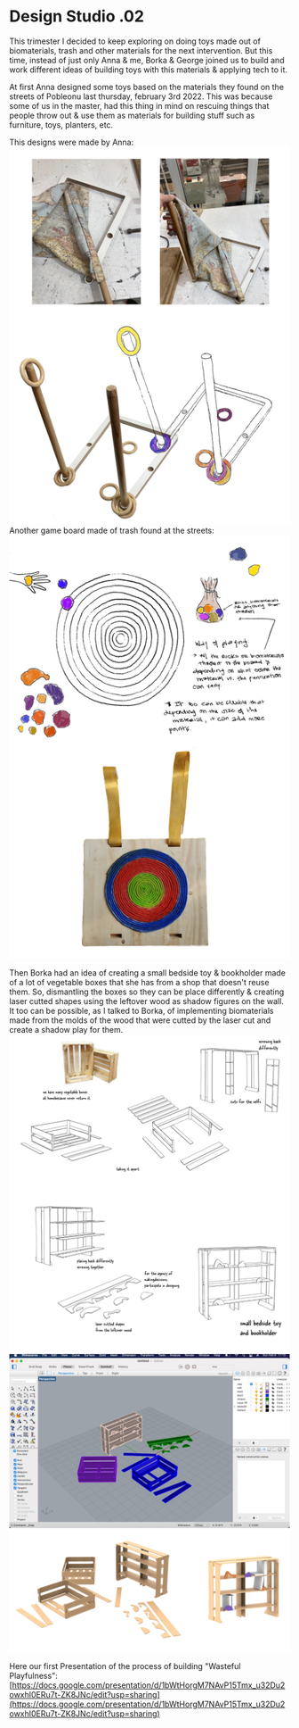 # Design Studio .02

This trimester I decided to keep exploring on doing toys made out of biomaterials, trash and other materials for the next intervention. But this time, instead of just only Anna & me, Borka & George joined us to build and work different ideas of building toys with this materials & applying tech to it.

At first Anna designed some toys based on the materials they found on the streets of Pobleonu last thursday, february 3rd 2022. This was because some of us in the master, had this thing in mind on rescuing things that people throw out & use them as materials for building stuff such as furniture, toys, planters, etc.

This designs were made by Anna:
<img src= "../../images/Trash.jpg" alt="Photo of Anna's Trash">
<img src= "../../images/Throwit.jpg" alt="Photo of Anna's game made of trash">
Another game board made of trash found at the streets:
<img src= "../../images/Boceto3.jpg" alt="Photo of Drawing of board game">
<img src= "../../images/Board.jpg" alt="Photo of Board game">

Then Borka had an idea of creating a small bedside toy & bookholder made of a lot of vegetable boxes that she has from a shop that doesn't reuse them. So, dismantling the boxes so they can be place differently & creating laser cutted shapes using the leftover wood as shadow figures on the wall. It too can be possible, as I talked to Borka, of implementing biomaterials made from the molds of the wood that were cutted by the laser cut and create a shadow play for them.
<img src= "../../images/Borka" alt="Photo of Borka's idea">
<img src= "../../images/Borka1" alt="Photo of Borka's idea">
<img src= "../../images/Borka2" alt="Photo of Borka's idea">
<img src= "../../images/Borkas3.png" alt="Photo of Borka's idea">

Here our first Presentation of the process of building "Wasteful Playfulness":
[https://docs.google.com/presentation/d/1bWtHorgM7NAvP15Tmx_u32Du2owxhI0ERu7t-ZK8JNc/edit?usp=sharing](https://docs.google.com/presentation/d/1bWtHorgM7NAvP15Tmx_u32Du2owxhI0ERu7t-ZK8JNc/edit?usp=sharing)
